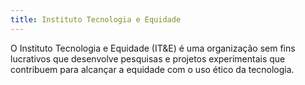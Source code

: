 ```yaml
---
title: Instituto Tecnologia e Equidade
---
```


O Instituto Tecnologia e Equidade (IT&E) é uma organização sem fins lucrativos que desenvolve pesquisas e projetos experimentais que contribuem para alcançar a equidade com o uso ético da tecnologia.


